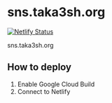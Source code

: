 # sns.taka3sh.org

[![Netlify Status](https://api.netlify.com/api/v1/badges/50ecd24f-f67a-4f14-80db-47663c210ab2/deploy-status)](https://app.netlify.com/sites/sns-taka3sh-org/deploys)

sns.taka3sh.org

## How to deploy

1. Enable Google Cloud Build
2. Connect to Netlify